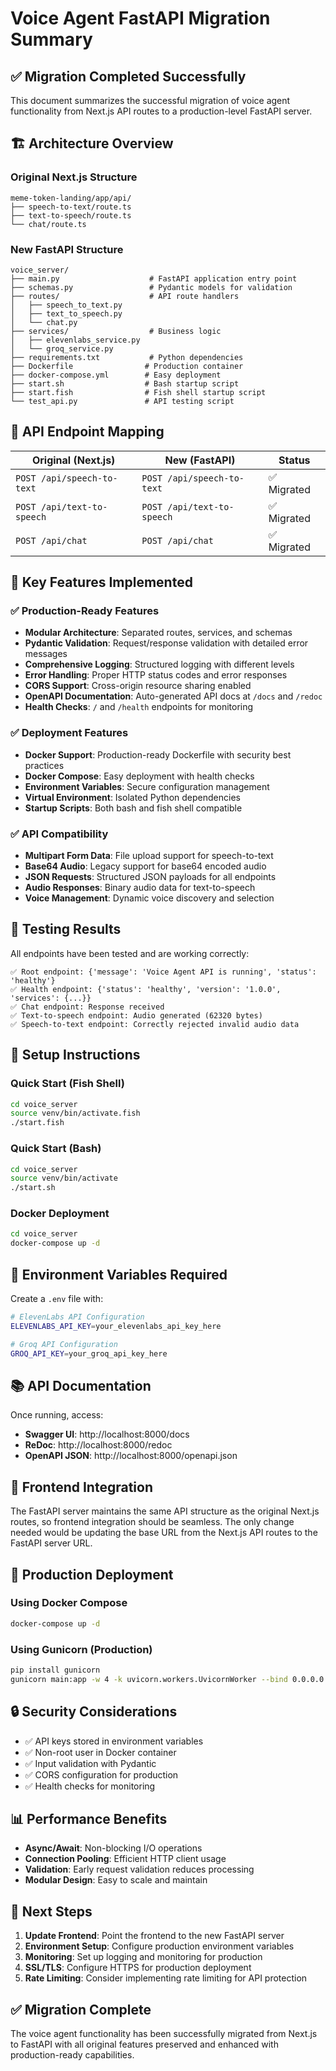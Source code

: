 # Voice Agent FastAPI Migration Summary

## ✅ Migration Completed Successfully

This document summarizes the successful migration of voice agent functionality from Next.js API routes to a production-level FastAPI server.

## 🏗️ Architecture Overview

### Original Next.js Structure
```
meme-token-landing/app/api/
├── speech-to-text/route.ts
├── text-to-speech/route.ts
└── chat/route.ts
```

### New FastAPI Structure
```
voice_server/
├── main.py                    # FastAPI application entry point
├── schemas.py                 # Pydantic models for validation
├── routes/                    # API route handlers
│   ├── speech_to_text.py
│   ├── text_to_speech.py
│   └── chat.py
├── services/                  # Business logic
│   ├── elevenlabs_service.py
│   └── groq_service.py
├── requirements.txt           # Python dependencies
├── Dockerfile                # Production container
├── docker-compose.yml        # Easy deployment
├── start.sh                  # Bash startup script
├── start.fish                # Fish shell startup script
└── test_api.py               # API testing script
```

## 🔄 API Endpoint Mapping

| Original (Next.js) | New (FastAPI) | Status |
|-------------------|---------------|---------|
| `POST /api/speech-to-text` | `POST /api/speech-to-text` | ✅ Migrated |
| `POST /api/text-to-speech` | `POST /api/text-to-speech` | ✅ Migrated |
| `POST /api/chat` | `POST /api/chat` | ✅ Migrated |

## 🚀 Key Features Implemented

### ✅ Production-Ready Features
- **Modular Architecture**: Separated routes, services, and schemas
- **Pydantic Validation**: Request/response validation with detailed error messages
- **Comprehensive Logging**: Structured logging with different levels
- **Error Handling**: Proper HTTP status codes and error responses
- **CORS Support**: Cross-origin resource sharing enabled
- **OpenAPI Documentation**: Auto-generated API docs at `/docs` and `/redoc`
- **Health Checks**: `/` and `/health` endpoints for monitoring

### ✅ Deployment Features
- **Docker Support**: Production-ready Dockerfile with security best practices
- **Docker Compose**: Easy deployment with health checks
- **Environment Variables**: Secure configuration management
- **Virtual Environment**: Isolated Python dependencies
- **Startup Scripts**: Both bash and fish shell compatible

### ✅ API Compatibility
- **Multipart Form Data**: File upload support for speech-to-text
- **Base64 Audio**: Legacy support for base64 encoded audio
- **JSON Requests**: Structured JSON payloads for all endpoints
- **Audio Responses**: Binary audio data for text-to-speech
- **Voice Management**: Dynamic voice discovery and selection

## 🧪 Testing Results

All endpoints have been tested and are working correctly:

```
✅ Root endpoint: {'message': 'Voice Agent API is running', 'status': 'healthy'}
✅ Health endpoint: {'status': 'healthy', 'version': '1.0.0', 'services': {...}}
✅ Chat endpoint: Response received
✅ Text-to-speech endpoint: Audio generated (62320 bytes)
✅ Speech-to-text endpoint: Correctly rejected invalid audio data
```

## 🔧 Setup Instructions

### Quick Start (Fish Shell)
```bash
cd voice_server
source venv/bin/activate.fish
./start.fish
```

### Quick Start (Bash)
```bash
cd voice_server
source venv/bin/activate
./start.sh
```

### Docker Deployment
```bash
cd voice_server
docker-compose up -d
```

## 🔑 Environment Variables Required

Create a `.env` file with:
```bash
# ElevenLabs API Configuration
ELEVENLABS_API_KEY=your_elevenlabs_api_key_here

# Groq API Configuration
GROQ_API_KEY=your_groq_api_key_here
```

## 📚 API Documentation

Once running, access:
- **Swagger UI**: http://localhost:8000/docs
- **ReDoc**: http://localhost:8000/redoc
- **OpenAPI JSON**: http://localhost:8000/openapi.json

## 🔄 Frontend Integration

The FastAPI server maintains the same API structure as the original Next.js routes, so frontend integration should be seamless. The only change needed would be updating the base URL from the Next.js API routes to the FastAPI server URL.

## 🚀 Production Deployment

### Using Docker Compose
```bash
docker-compose up -d
```

### Using Gunicorn (Production)
```bash
pip install gunicorn
gunicorn main:app -w 4 -k uvicorn.workers.UvicornWorker --bind 0.0.0.0:8000
```

## 🔒 Security Considerations

- ✅ API keys stored in environment variables
- ✅ Non-root user in Docker container
- ✅ Input validation with Pydantic
- ✅ CORS configuration for production
- ✅ Health checks for monitoring

## 📊 Performance Benefits

- **Async/Await**: Non-blocking I/O operations
- **Connection Pooling**: Efficient HTTP client usage
- **Validation**: Early request validation reduces processing
- **Modular Design**: Easy to scale and maintain

## 🎯 Next Steps

1. **Update Frontend**: Point the frontend to the new FastAPI server
2. **Environment Setup**: Configure production environment variables
3. **Monitoring**: Set up logging and monitoring for production
4. **SSL/TLS**: Configure HTTPS for production deployment
5. **Rate Limiting**: Consider implementing rate limiting for API protection

## ✅ Migration Complete

The voice agent functionality has been successfully migrated from Next.js to FastAPI with all original features preserved and enhanced with production-ready capabilities. 